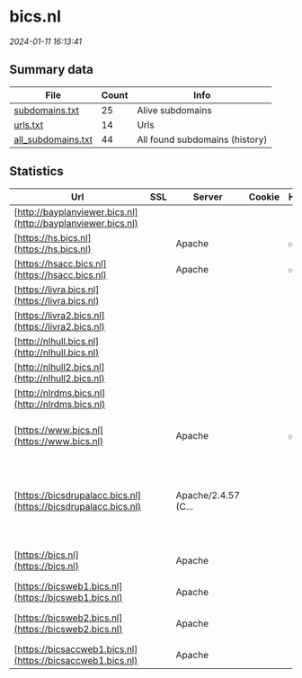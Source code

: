 # bics.nl
*2024-01-11 16:13:41*
## Summary data
| File       | Count | Info |
|------------|-------|------|
|[subdomains.txt](/data/bics.nl/subdomains.txt)|25|Alive subdomains|
|[urls.txt](/data/bics.nl/urls.txt)|14|Urls|
|[all_subdomains.txt](/data/bics.nl/all_subdomains.txt)|44|All found subdomains (history)|
## Statistics
| Url | SSL | Server | Cookie | HSTS | CSP | XFO | XXP | RP | Tech |Title |
|------------|-------|------|------|------|------|------|------|------|------|------|
|[http://bayplanviewer.bics.nl](http://bayplanviewer.bics.nl)| || | | | | | :white_check_mark: |||
|[https://hs.bics.nl](https://hs.bics.nl)| |Apache| |:white_check_mark: | | :white_check_mark: | :white_check_mark: | :white_check_mark: |Apache HTTP Server HSTS|302 Found|
|[https://hsacc.bics.nl](https://hsacc.bics.nl)| |Apache| |:white_check_mark: | | :white_check_mark: | :white_check_mark: | :white_check_mark: |Apache HTTP Server HSTS|302 Found|
|[https://livra.bics.nl](https://livra.bics.nl)| || | | | | | :white_check_mark: |||
|[https://livra2.bics.nl](https://livra2.bics.nl)| || | | | | | :white_check_mark: |HSTS||
|[http://nlhull.bics.nl](http://nlhull.bics.nl)| || | | | | | :white_check_mark: |||
|[http://nlhull2.bics.nl](http://nlhull2.bics.nl)| || | | | | | :white_check_mark: |||
|[http://nlrdms.bics.nl](http://nlrdms.bics.nl)| || | | | | | :white_check_mark: |||
|[https://www.bics.nl](https://www.bics.nl)| |Apache| |:white_check_mark: | | :white_check_mark: | :white_check_mark: | :white_check_mark: |Apache HTTP Server Drupal:7 HSTS PHP:7.2.24|Welkom op de BIC...|
|[https://bicsdrupalacc.bics.nl](https://bicsdrupalacc.bics.nl)| |Apache/2.4.57 (C...| | | | | | :white_check_mark: |Apache HTTP Server:2.4.57 CentOS Drupal:10 OpenSSL:3.0.7 PHP:8.1.14 SDL Tridion|Home | BICS-webs...|
|[https://bics.nl](https://bics.nl)| |Apache| | | | | | :white_check_mark: |Apache HTTP Server|HTTP Server Test...|
|[https://bicsweb1.bics.nl](https://bicsweb1.bics.nl)| |Apache| | | | | | :white_check_mark: |Apache HTTP Server HSTS|302 Found|
|[https://bicsweb2.bics.nl](https://bicsweb2.bics.nl)| |Apache| | | | | | :white_check_mark: |Apache HTTP Server|HTTP Server Test...|
|[https://bicsaccweb1.bics.nl](https://bicsaccweb1.bics.nl)| |Apache| | | | | | :white_check_mark: |Apache HTTP Server HSTS|302 Found|